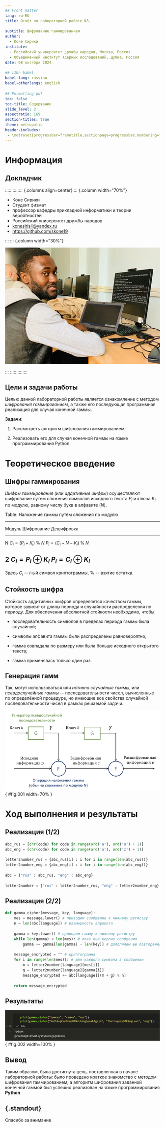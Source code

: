 ```yaml
---
## Front matter
lang: ru-RU
title: Отчёт по лабораторной работе №3.  
    
subtitle: Шифрование гаммированием
author:
  - Коне Сирики
institute:
  - Российский университет дружбы народов, Москва, Россия
  - Объединённый институт ядерных исследований, Дубна, Россия
date: 08 октября 2024

## i18n babel
babel-lang: russian
babel-otherlangs: english

## Formatting pdf
toc: false
toc-title: Содержание
slide_level: 2
aspectratio: 169
section-titles: true
theme: metropolis
header-includes:
 - \metroset{progressbar=frametitle,sectionpage=progressbar,numbering=fraction}
---
```


# Информация

## Докладчик

:::::::::::::: {.columns align=center}
::: {.column width="70%"}

  * Коне Сирики
  * Студент физмат
  * профессор кафедры прикладной информатики и теории вероятностей
  * Российский университет дружбы народов
  * [konesirisil@yandex.ru](mailto:sirikisil@yandex.ru)
  * <https://github.com/skone19>

:::
::: {.column width="30%"}

![](./image/siriki.jpeg)

:::
::::::::::::::


## Цели и задачи работы

Целью данной лабораторной работы является ознакомление с методом *шифрования гаммированием*, а также его последующая программная реализация для случая конечной гаммы.

**Задачи:**

1. Рассмотреть алгоритм шифрования гаммированием;

2. Реализовать его для случая конечной гаммы на языке программирования Python.

# Теоретическое введение

## Шифры гаммирования

*Шифры гаммирования* (или *аддитивные шифры*) осуществляют шифрование путем сложения символов исходного текста $P_i$ и ключа $K_i$ по модулю, равному числу букв в алфавите ($N$).

Table: Наложение гаммы путём сложения по модулю

-------------------------------------------------------------------------------------
 Модуль             Шифрование                           Дешифровка  
-----------  ---------------------------------  -------------------------------------
 N           $C_i = (P_i + K_i) \; \% \; N$       $P_i = (C_i + N - K_i) \; \% \; N$

 2           $C_i = P_i \oplus K_i$               $P_i = C_i \oplus K_i$
-------------------------------------------------------------------------------------

Здесь $C_i$ -- $i$-ый символ криптограммы, $\%$ -- взятие остатка.

## Стойкость шифра

 Стойкость аддитивных шифров определяется качеством гаммы, которое зависит от длины периода и случайности распределения по периоду. Для обеспечения абсолютной стойкости необходимо, чтобы:

 - последовательность символов в пределах периода гаммы была случайной;

 - символы алфавита гаммы были распределены равновероятно;

 - гамма совпадала по размеру или была больше исходного открытого текста;

 - гамма применялась только один раз.

## Генерация гамм

Так, могут использоваться или *истинно случайные гаммы*, или *псевдослучайные гаммы* -- последовательности чисел, вычисленные по определённой процедуре, но имеющие все свойства случайной последовательности чисел в рамках решаемой задачи.

![Схема гаммирования с использованием генератора псевдослучайных чисел](image/gamma_process.png){ #fig:001 width=70% }

# Ход выполнения и результаты

## Реализация (1/2)

```python
abc_rus = [chr(code) for code in range(ord('а'), ord('я') + 1)]
abc_eng = [chr(code) for code in range(ord('a'), ord('z') + 1)]

letter2number_rus = {abc_rus[i] : i for i in range(len(abc_rus))}
letter2number_eng = {abc_eng[i] : i for i in range(len(abc_eng))}

abc = {"rus" : abc_rus, "eng" : abc_eng}

letter2number = {"rus" : letter2number_rus, "eng" : letter2number_eng}
```

## Реализация (2/2)

```python
def gamma_cipher(message, key, language):
    mes = message.lower() # приводим сообщение к нижнему регистру
    n = len(abc[language]) # размерность алфавита

    gamma = key.lower() # приводим гамму к нижнему регистру
    while len(gamma) < len(mes): # пока она короче сообщения..
        gamma += gamma[len(gamma) - len(key)] # дополняем её повторениями

    message_encrypted = "" # криптограмма
    for i in range(len(mes)): # для каждого символа в сообщении
        m = letter2number[language][mes[i]]
        g = letter2number[language][gamma[i]]
        message_encrypted += abc[language][(m + g) % n]

    return message_encrypted
```

## Результаты

![Пример шифрования гаммированием на основе конечной гаммы](image/gamma_cipher.png){ #fig:002 width=100% }

## Вывод

Таким образом, была достигнута цель, поставленная в начале лабораторной работы: было проведено краткое знакомство с методом шифрования гаммированием, а алгоритм шифрования заданной конечной гаммой был успешно реализован на языке программирования **Python**.

## {.standout}

Спасибо за внимание
